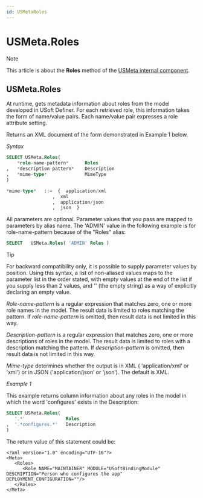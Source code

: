 ```yaml
---
id: USMetaRoles
---
```


# USMeta.Roles



> [!NOTE]
> This article is about the **Roles** method of the [USMeta internal component](/docs/Extensions/USMeta_internal_component).

## **USMeta.Roles**

At runtime, gets metadata information about roles from the model developed in USoft Definer. For each retrieved role, this information takes the form of name/value pairs. Each name/value pair expresses a role attribute setting.

Returns an XML document of the form demonstrated in Example 1 below.

*Syntax*

```sql
SELECT USMeta.Roles(
    *role-name-pattern*      Roles
,   *description-pattern*    Description
,   *mime-type*              MimeType
)

*mime-type*   ::=  {  application/xml
                 ,  xml
                 ,  application/json
                 ,  json  }
```

All parameters are optional. Parameter values that you pass are mapped to parameters by alias name. The 'ADMIN' value in the following example is for role-name-pattern because of the "Roles" alias:

```sql
SELECT   USMeta.Roles( 'ADMIN' Roles )
```

> [!TIP]
> For backward compatibility only, it is possible to supply parameter values by position. Using this syntax, a list of non-aliased values maps to the parameter list in the order stated, with empty values at the end of the list if you supply less than 2 values, and '' (the empty string) as a way of explicitly declaring an empty value.

*Role-name-pattern* is a regular expression that matches zero, one or more role names in the model. The result data is limited to roles matching the pattern. If *role-name-pattern* is omitted, then result data is not limited in this way.

*Description-pattern* is a regular expression that matches zero, one or more descriptions of roles in the model. The result data is limited to roles with a description matching the pattern. If *description-pattern* is omitted, then result data is not limited in this way.

*Mime-type* determines whether the output is in XML ( ‘application/xml‘ or 'xml’) or in JSON ('application/json’ or 'json’). The default is XML.

*Example 1*

This example returns column information about any roles in the model in which the word 'configures' exists in the Description:

```sql
SELECT USMeta.Roles(
   '.*'               Roles
,  '.*configures.*'   Description
)
```

The return value of this statement could be:

```language-xml
<?xml version="1.0" encoding="UTF-16"?>
<Meta>
   <Roles>
      <Role NAME="MAINTAINER" MODULE="USoftBindingModule" DESCRIPTION="Person who configures the app" DEPLOYMENT_CONFIGURATION=""/>
   </Roles>
</Meta>
```

 